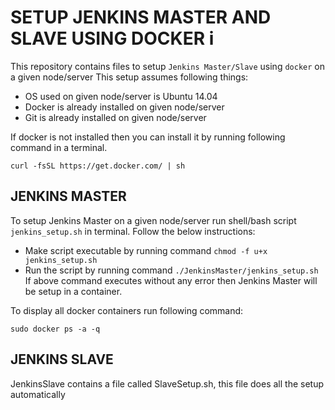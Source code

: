 # SETUP JENKINS MASTER AND SLAVE USING DOCKER i
This repository contains files to setup `Jenkins Master/Slave` using `docker` on a given node/server
This setup assumes following things:
- OS used on given node/server is Ubuntu 14.04
- Docker is already installed on given node/server
- Git is already installed on given node/server

If docker is not installed then you can install it by running following command in a terminal. 
```
curl -fsSL https://get.docker.com/ | sh
```
## JENKINS MASTER 
To setup Jenkins Master on a given node/server run shell/bash script `jenkins_setup.sh` in terminal. Follow the below instructions: 
- Make script executable by running command `chmod -f u+x jenkins_setup.sh`
- Run the script by running command `./JenkinsMaster/jenkins_setup.sh`
If above command executes without any error then Jenkins Master will be setup in a container.

To display all docker containers run following command: 
```
sudo docker ps -a -q
``` 
## JENKINS SLAVE
JenkinsSlave contains a file called SlaveSetup.sh, this file does all the setup automatically

